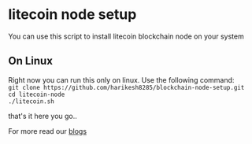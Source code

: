 # litecoin node setup

You can use this script to install litecoin blockchain node on your system

## On Linux

Right now you can run this only on linux. Use the following command:<br/>
`git clone https://github.com/harikesh8285/blockchain-node-setup.git`<br/>
`cd litecoin-node`<br/>
`./litecoin.sh`


that's it here you go.. 


For more read our [blogs](https://deployeed.com/blogs)

